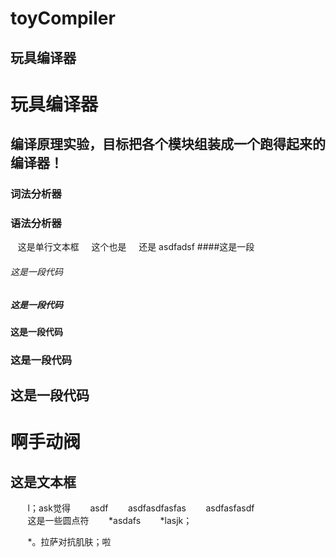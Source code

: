# toyCompiler
玩具编译器
---------
玩具编译器
=========
编译原理实验，目标把各个模块组装成一个跑得起来的编译器！
--------------------------------------------------
### 词法分析器
### 语法分析器
    这是单行文本框
     这个也是
     还是
     asdfadsf
####这是一段

###### 这是一段代码
##### 这是一段代码
#### 这是一段代码
### 这是一段代码
## 这是一段代码
# 啊手动阀
## 这是文本框
        l；ask觉得
        asdf
        asdfasdfasfas
        asdfasfasdf        
        这是一些圆点符
        *asdafs
        *lasjk；
        
        *。拉萨对抗肌肤；啦     




